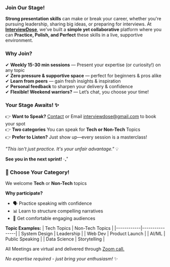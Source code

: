 ### Join Our Stage!

**Strong presentation skills** can make or break your career, whether you're pursuing leadership, sharing big ideas, or preparing for interviews. At **[InterviewDose](https://youtu.be/9yzg_I2qhu4)**, we've built a **simple yet collaborative** platform where you can **Practice, Polish, and Perfect** these skills in a live, supportive environment.

### Why Join?

✔ **Weekly 15-30 min sessions** — Present your expertise (or curiosity!) on any topic  
✔ **Zero pressure & supportive space** — perfect for beginners & pros alike  
✔ **Learn from peers** — gain fresh insights & inspiration  
✔ **Personal feedback** to sharpen your delivery & confidence  
✔ **Flexible! Weekend warriors?** — Let’s chat, you choose your time!

### Your Stage Awaits! ✨ 

👉 **Want to Speak?** [Contact](www.interviewdose.com/contact) or Email [interviewdose@gmail.com](mailto:interviewdose@gmail.com) to book your spot    
👉 **Two categories** You can speak for **Tech or Non-Tech** Topics  
👉 **Prefer to Listen?** Just show up—every session is a masterclass!  

*"This isn't just practice. It's your unfair advantage."* 💡 

**See you in the next sprint!** ‧₊˚ 

### 🎤 Choose Your Category!

We welcome **Tech** or **Non-Tech** topics

**Why participate?**
- 🗣️ Practice speaking with confidence
- 📊 Learn to structure compelling narratives
- 👥 Get comfortable engaging audiences

**Topic Examples:**
| Tech Topics | Non-Tech Topics |
|------------|----------------|
| System Design | Leadership |
| Web Dev | Product Launch |
| AI/ML  | Public Speaking |
| Data Science | Storytelling |

All Meetings are virtual and delivered through [Zoom call.](/events/next)  

*No expertise required - just bring your enthusiasm!* ✨  
